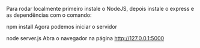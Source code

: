 ﻿Para rodar localmente primeiro instale o NodeJS, depois instale o express e as dependências com o comando:

npm install
Agora podemos iniciar o servidor

node server.js
Abra o navegador na página http://127.0.0.1:5000